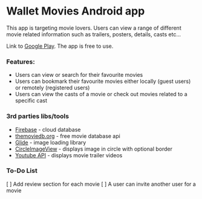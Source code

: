 # Wallet Movies Android app

This app is targeting movie lovers. Users can view a range of different movie related information such as trailers, posters, details, casts etc...

Link to [Google Play](https://goo.gl/grTMe7). The app is free to use.

### Features:

* Users can view or search for their favourite movies
* Users can bookmark their favourite movies either locally (guest users) or remotely (registered users)
* Users can view the casts of a movie or check out movies related to a specific cast

### 3rd parties libs/tools

* [Firebase](https://firebase.google.com/) - cloud database
* [themoviedb.org](https://www.themoviedb.org/) - free movie database api
* [Glide](https://github.com/bumptech/glide) - image loading library
* [CircleImageView](https://github.com/hdodenhof/CircleImageView) - displays image in circle with optional border
* [Youtube API](https://developers.google.com/youtube/) - displays movie trailer videos

### To-Do List
[ ] Add review section for each movie
[ ] A user can invite another user for a movie

